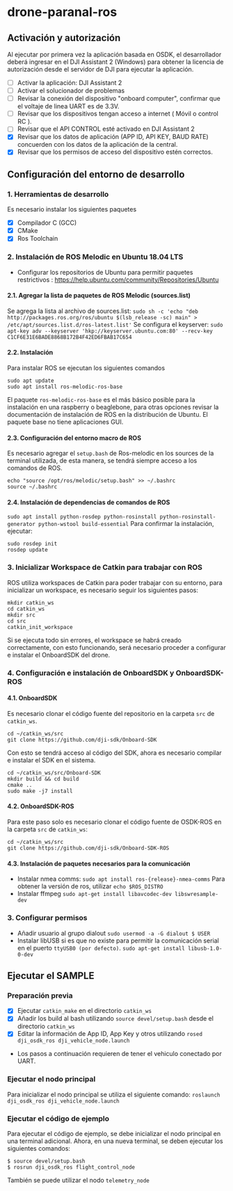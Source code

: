 # drone-paranal-ros


## Activación y autorización

Al ejecutar por primera vez la aplicación basada en OSDK, el desarrollador deberá ingresar en el DJI Assistant 2 (Windows) para obtener la licencia de autorización desde el servidor de DJI para ejecutar la aplicación.


- [ ] Activar la aplicación: DJI Assistant 2
- [ ] Activar el solucionador de problemas
- [ ] Revisar la conexión del dispositivo "onboard computer", confirmar que el voltaje de linea UART es de 3.3V.
- [ ] Revisar que los dispositivos tengan acceso a internet ( Móvil o control RC ).
- [ ] Revisar que el API CONTROL esté activado en DJI Assistant 2
- [x] Revisar que los datos de aplicación (APP ID, API KEY, BAUD RATE) concuerden con los datos de la aplicación de la central.
- [x] Revisar que los permisos de acceso del dispositivo estén correctos.

## Configuración del entorno de desarrollo

### 1. Herramientas de desarrollo
Es necesario instalar los siguientes paquetes 
- [x] Compilador C (GCC)
- [x] CMake
- [x] Ros Toolchain

### 2. Instalación de ROS Melodic en Ubuntu 18.04 LTS
- Configurar los repositorios de Ubuntu para permitir paquetes restrictivos : https://help.ubuntu.com/community/Repositories/Ubuntu

#### 2.1. Agregar la lista de paquetes de ROS Melodic (sources.list)
Se agrega la lista al archivo de sources.list:
```sudo sh -c 'echo "deb http://packages.ros.org/ros/ubuntu $(lsb_release -sc) main" > /etc/apt/sources.list.d/ros-latest.list'```
Se configura el keyserver:
```sudo apt-key adv --keyserver 'hkp://keyserver.ubuntu.com:80' --recv-key C1CF6E31E6BADE8868B172B4F42ED6FBAB17C654```
#### 2.2. Instalación
Para instalar ROS se ejecutan los siguientes comandos
```
sudo apt update
sudo apt install ros-melodic-ros-base
```
El paquete ```ros-melodic-ros-base``` es el más básico posible para la instalación en una raspberry o beaglebone, para otras opciones revisar la documentación de instalación de ROS en la distribución de Ubuntu. El paquete base no tiene aplicaciones GUI.

#### 2.3. Configuración del entorno macro de ROS
Es necesario agregar el ```setup.bash``` de Ros-melodic en los sources de la terminal utilizada, de esta manera, se tendrá siempre acceso a los comandos de ROS.
```
echo "source /opt/ros/melodic/setup.bash" >> ~/.bashrc
source ~/.bashrc
```
#### 2.4. Instalación de dependencias de comandos de ROS
```sudo apt install python-rosdep python-rosinstall python-rosinstall-generator python-wstool build-essential```
Para confirmar la instalación, ejecutar:
```
sudo rosdep init
rosdep update
```
### 3. Inicializar Workspace de Catkin para trabajar con ROS
ROS utiliza workspaces de Catkin para poder trabajar con su entorno, para inicializar un workspace, es necesario seguir los siguientes pasos:
```
mkdir catkin_ws
cd catkin_ws
mkdir src
cd src
catkin_init_workspace
```
Si se ejecuta todo sin errores, el workspace se habrá creado correctamente, con esto funcionando, será necesario proceder a configurar e instalar el OnboardSDK del drone.
 

### 4. Configuración e instalación de OnboardSDK y OnboardSDK-ROS

#### 4.1. OnboardSDK
Es necesario clonar el código fuente del repositorio en la carpeta ```src``` de ```catkin_ws```.
```
cd ~/catkin_ws/src
git clone https://github.com/dji-sdk/Onboard-SDK
```
Con esto se tendrá acceso al código del SDK, ahora es necesario compilar e instalar el SDK en el sistema.
```
cd ~/catkin_ws/src/Onboard-SDK
mkdir build && cd build
cmake ..
sudo make -j7 install
```
#### 4.2. OnboardSDK-ROS
Para este paso solo es necesario clonar el código fuente de OSDK-ROS en la carpeta ```src``` de ```catkin_ws```:
```
cd ~/catkin_ws/src
git clone https://github.com/dji-sdk/Onboard-SDK-ROS
```
#### 4.3. Instalación de paquetes necesarios para la comunicación 
-  Instalar nmea comms: 
```sudo apt install ros-{release}-nmea-comms```
Para obtener la versión de ros, utilizar ```echo $ROS_DISTRO```
- Instalar ffmpeg ```sudo apt-get install libavcodec-dev libswresample-dev```

### 3. Configurar permisos
- Añadir usuario al grupo dialout ```sudo usermod -a -G dialout $ USER```
-  Instalar libUSB si es que no existe para permitir la comunicación serial en el puerto ```ttyUSB0 (por defecto)```. 
```sudo apt-get install libusb-1.0-0-dev```

## Ejecutar el SAMPLE
### Preparación previa
- [x] Ejecutar ```catkin_make``` en el directorio ```catkin_ws```
- [x] Añadir los build al bash utilizando ```source devel/setup.bash``` desde el directorio ```catkin_ws```
- [x] Editar la información de App ID, App Key y otros utilizando ```rosed dji_osdk_ros dji_vehicle_node.launch```

- Los pasos a continuación requieren de tener el vehiculo conectado por UART.

### Ejecutar el nodo principal

Para inicializar el nodo principal se utiliza el siguiente comando:
```roslaunch dji_osdk_ros dji_vehicle_node.launch```

### Ejecutar el código de ejemplo

Para ejecutar el código de ejemplo, se debe inicializar el nodo principal en una terminal adicional.
Ahora, en una nueva terminal, se deben ejecutar los siguientes comandos:
```
$ source devel/setup.bash
$ rosrun dji_osdk_ros flight_control_node
```
También se puede utilizar el nodo ```telemetry_node```
